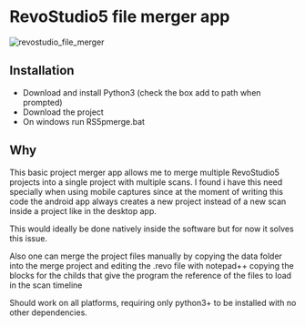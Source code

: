 # RevoStudio5 file merger app

![revostudio_file_merger](https://github.com/X3msnake/revostudio5_file_merger/assets/11083514/7e404238-fe90-48e2-b5aa-e7534f908670)

## Installation

- Download and install Python3 (check the box add to path when prompted)
- Download the project
- On windows run RS5pmerge.bat

## Why

This basic project merger app allows me to merge multiple RevoStudio5 projects into a single project with multiple scans.
I found i have this need specially when using mobile captures since at the moment of writing this code the android app always creates a new project instead of a new scan inside a project like in the desktop app.

This would ideally be done natively inside the software but for now it solves this issue.

Also one can merge the project files manually by copying the data folder into the merge project and editing the .revo file with notepad++ copying the blocks for the childs that give the program the reference of the files to load in the scan timeline

Should work on all platforms, requiring only python3+ to be installed with no other dependencies.
